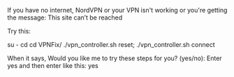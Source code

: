 If you have no internet, NordVPN or your VPN isn't working or you're getting the message: This site can’t be reached

Try this:

su -
cd cd VPNFix/
./vpn_controller.sh reset; ./vpn_controller.sh connect

When it says, Would you like me to try these steps for you? (yes/no):
Enter yes and then enter like this:
yes
